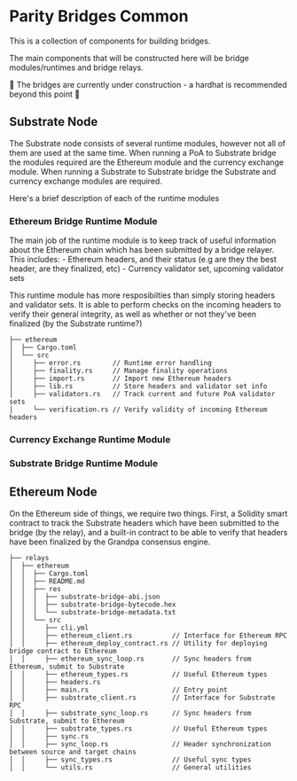# Parity Bridges Common

This is a collection of components for building bridges.

The main components that will be constructed here will be bridge modules/runtimes
and bridge relays.

🚧 The bridges are currently under construction - a hardhat is recommended beyond this point 🚧

## Substrate Node
The Substrate node consists of several runtime modules, however not all of them are used at the same
time. When running a PoA to Substrate bridge the modules required are the Ethereum module and
the currency exchange module. When running a Substrate to Substrate bridge the Substrate and
currency exchange modules are required.

Here's a brief description of each of the runtime modules

### Ethereum Bridge Runtime Module
The main job of the runtime module is to keep track of useful information about the Ethereum chain
which has been submitted by a bridge relayer. This includes:
	- Ethereum headers, and their status (e.g are they the best header, are they finalized, etc)
	- Currency validator set, upcoming validator sets

This runtime module has more resposibilties than simply storing headers and validator sets. It is
able to perform checks on the incoming headers to verify their general integrity, as well as whether
or not they've been finalized (by the Substrate runtime?)


```
├── ethereum
│  ├── Cargo.toml
│  └── src
│     ├── error.rs        // Runtime error handling
│     ├── finality.rs     // Manage finality operations
│     ├── import.rs       // Import new Ethereum headers
│     ├── lib.rs          // Store headers and validator set info
│     ├── validators.rs   // Track current and future PoA validator sets
│     └── verification.rs // Verify validity of incoming Ethereum headers
```

### Currency Exchange Runtime Module
### Substrate Bridge Runtime Module


## Ethereum Node
On the Ethereum side of things, we require two things. First, a Solidity smart contract
to track the Substrate headers which have been submitted to the bridge (by the relay), and
a built-in contract to be able to verify that headers have been finalized by the Grandpa
consensus engine.

```
├── relays
│  ├── ethereum
│  │  ├── Cargo.toml
│  │  ├── README.md
│  │  ├── res
│  │  │  ├── substrate-bridge-abi.json
│  │  │  ├── substrate-bridge-bytecode.hex
│  │  │  └── substrate-bridge-metadata.txt
│  │  └── src
│  │     ├── cli.yml
│  │     ├── ethereum_client.rs          // Interface for Ethereum RPC
│  │     ├── ethereum_deploy_contract.rs // Utility for deploying bridge contract to Ethereum
│  │     ├── ethereum_sync_loop.rs       // Sync headers from Ethereum, submit to Substrate
│  │     ├── ethereum_types.rs           // Useful Ethereum types
│  │     ├── headers.rs
│  │     ├── main.rs                     // Entry point
│  │     ├── substrate_client.rs         // Interface for Substrate RPC
│  │     ├── substrate_sync_loop.rs      // Sync headers from Substrate, submit to Ethereum
│  │     ├── substrate_types.rs          // Useful Ethereum types
│  │     ├── sync.rs
│  │     ├── sync_loop.rs                // Header synchronization between source and target chains
│  │     ├── sync_types.rs               // Useful sync types
│  │     └── utils.rs                    // General utilities
```
